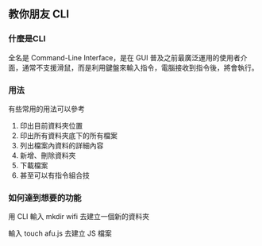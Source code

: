 ## 教你朋友 CLI

### 什麼是CLI

全名是 Command-Line Interface，是在 GUI 普及之前最廣泛運用的使用者介面，通常不支援滑鼠，而是利用鍵盤來輸入指令，電腦接收到指令後，將會執行。



### 用法

有些常用的用法可以參考

1. 印出目前資料夾位置
2. 印出所有資料夾底下的所有檔案
3. 列出檔案內資料的詳細內容
4. 新增、刪除資料夾
5. 下載檔案
6. 甚至可以有指令組合技



### 如何達到想要的功能

用 CLI 輸入 mkdir wifi 去建立一個新的資料夾

輸入 touch afu.js 去建立 JS 檔案



